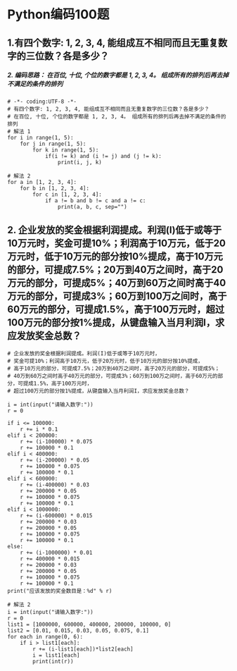 # Python编码100题


## 1.有四个数字: 1, 2, 3, 4, 能组成互不相同而且无重复数字的三位数？各是多少？
##### 2. 编码思路： 在百位, 十位, 个位的数字都是 1, 2, 3, 4。 组成所有的排列后再去掉不满足的条件的排列
```
# -*- coding:UTF-8 -*-
# 有四个数字: 1, 2, 3, 4, 能组成互不相同而且无重复数字的三位数？各是多少？
# 在百位, 十位, 个位的数字都是 1, 2, 3, 4。 组成所有的排列后再去掉不满足的条件的排列
# 解法 1
for i in range(1, 5):
    for j in range(1, 5):
        for k in range(1, 5):
            if(i != k) and (i != j) and (j != k):
                print(i, j, k)

# 解法 2
for a in [1, 2, 3, 4]:
    for b in [1, 2, 3, 4]:
        for c in [1, 2, 3, 4]:
            if a != b and b != c and a != c:
                print(a, b, c, sep="")          
```

## 2. 企业发放的奖金根据利润提成。利润(I)低于或等于10万元时，奖金可提10%；利润高于10万元，低于20万元时，低于10万元的部分按10%提成，高于10万元的部分，可提成7.5%；20万到40万之间时，高于20万元的部分，可提成5%；40万到60万之间时高于40万元的部分，可提成3%；60万到100万之间时，高于60万元的部分，可提成1.5%，高于100万元时，超过100万元的部分按1%提成，从键盘输入当月利润I，求应发放奖金总数？

```
# 企业发放的奖金根据利润提成。利润(I)低于或等于10万元时，
# 奖金可提10%；利润高于10万元，低于20万元时，低于10万元的部分按10%提成，
# 高于10万元的部分，可提成7.5%；20万到40万之间时，高于20万元的部分，可提成5%；
# 40万到60万之间时高于40万元的部分，可提成3%；60万到100万之间时，高于60万元的部分，可提成1.5%，高于100万元时，
# 超过100万元的部分按1%提成，从键盘输入当月利润I，求应发放奖金总数？

i = int(input("请输入数字:"))
r = 0

if i <= 100000:
    r += i * 0.1
elif i < 200000:
    r += (i-100000) * 0.075
    r += 100000 * 0.1
elif i < 400000:
    r += (i-200000) * 0.05
    r += 100000 * 0.075
    r += 100000 * 0.1
elif i < 600000:
    r += (i-400000) * 0.03
    r += 200000 * 0.05
    r += 100000 * 0.075
    r += 100000 * 0.1
elif i < 1000000:
    r += (i-600000) * 0.015
    r += 200000 * 0.03
    r += 200000 * 0.05
    r += 100000 * 0.075
    r += 100000 * 0.1
else:
    r += (i-1000000) * 0.01
    r += 400000 * 0.015
    r += 200000 * 0.03
    r += 200000 * 0.05
    r += 100000 * 0.075
    r += 100000 * 0.1
print("应该发放的奖金数目是：%d" % r)

# 解法 2
i = int(input("请输入数字:"))
r = 0
list1 = [1000000, 600000, 400000, 200000, 100000, 0]
list2 = [0.01, 0.015, 0.03, 0.05, 0.075, 0.1]
for each in range(0, 6):
    if i > list1[each]:
        r += (i-list1[each])*list2[each]
        i = list1[each]
        print(int(r))


```
